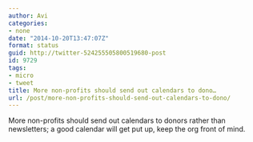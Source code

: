 ```yaml
---
author: Avi
categories:
- none
date: "2014-10-20T13:47:07Z"
format: status
guid: http://twitter-524255505800519680-post
id: 9729
tags:
- micro
- tweet
title: More non-profits should send out calendars to dono…
url: /post/more-non-profits-should-send-out-calendars-to-dono/
---
```

More non-profits should send out calendars to donors rather than newsletters; a good calendar will get put up, keep the org front of mind.